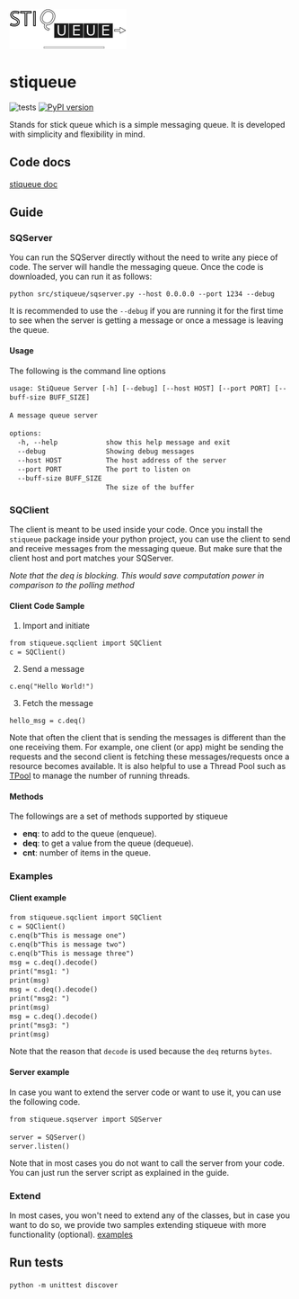 
![stiqueue](https://github.com/ahmad88me/stiqueue/raw/main/stiqueue.png)


# stiqueue

![tests](../../actions/workflows/python-package.yml/badge.svg)
[![PyPI version](https://badge.fury.io/py/stiqueue.svg?kill-cache=1)](https://badge.fury.io/py/stiqueue)


Stands for stick queue which is a simple messaging queue. It is developed with simplicity and flexibility in mind. 

## Code docs
[stiqueue doc](https://ahmad88me.github.io/stiqueue/)

## Guide 

### SQServer
You can run the SQServer directly without the need to write any piece of code.
The server will handle the messaging queue. Once the code is downloaded, you can run it as follows:
```
python src/stiqueue/sqserver.py --host 0.0.0.0 --port 1234 --debug
```
It is recommended to use the `--debug` if you are running it for the first time to 
see when the server is getting a message or once a message is leaving the queue.

#### Usage
The following is the command line options
```
usage: StiQueue Server [-h] [--debug] [--host HOST] [--port PORT] [--buff-size BUFF_SIZE]

A message queue server

options:
  -h, --help            show this help message and exit
  --debug               Showing debug messages
  --host HOST           The host address of the server
  --port PORT           The port to listen on
  --buff-size BUFF_SIZE
                        The size of the buffer
```

### SQClient
The client is meant to be used inside your code. Once you install the `stiqueue` package
inside your python project, you can use the client to send and receive messages from the 
messaging queue. But make sure that the client host and port matches your SQServer.

*Note that the deq is blocking. This would save computation power in comparison to the polling method*


#### Client Code Sample
1. Import and initiate
```
from stiqueue.sqclient import SQClient
c = SQClient()
```
2. Send a message
```
c.enq("Hello World!")
```
3. Fetch the message
```
hello_msg = c.deq()
```

Note that often the client that is sending the messages is different than the one receiving them.
For example, one client (or app) might be sending the requests and the second client is 
fetching these messages/requests once a resource becomes available. It is also helpful
to use a Thread Pool such as [TPool](https://github.com/oeg-upm/TPool) to manage the number 
of running threads.


#### Methods
The followings are a set of methods supported by stiqueue
* **enq**: to add to the queue (enqueue).
* **deq**: to get a value from the queue (dequeue).
* **cnt**: number of items in the queue.

### Examples

#### Client example

```
from stiqueue.sqclient import SQClient
c = SQClient()
c.enq(b"This is message one")
c.enq(b"This is message two")
c.enq(b"This is message three")
msg = c.deq().decode()
print("msg1: ")
print(msg)
msg = c.deq().decode()
print("msg2: ")
print(msg)
msg = c.deq().decode()
print("msg3: ")
print(msg)
```
Note that the reason that `decode` is used because the `deq` returns `bytes`. 

#### Server example
In case you want to extend the server code or want to use it, you can use the following code.
```
from stiqueue.sqserver import SQServer

server = SQServer()
server.listen()
```
Note that in most cases you do not want to call the server from your code. You can just run the 
server script as explained in the guide.

### Extend
In most cases, you won't need to extend any of the classes, but in case you want to do so,
we provide two samples extending stiqueue with more functionality (optional). [examples](https://github.com/ahmad88me/stiqueue/tree/main/example)


## Run tests
```python -m unittest discover```




